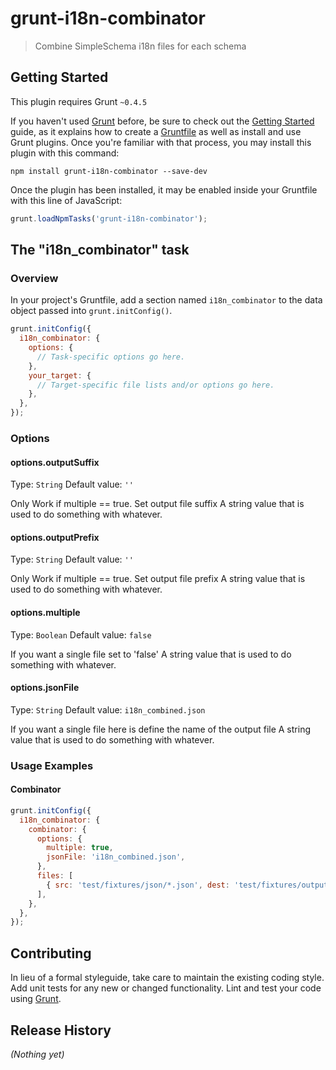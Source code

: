 # grunt-i18n-combinator

> Combine SimpleSchema i18n files for each schema

## Getting Started
This plugin requires Grunt `~0.4.5`

If you haven't used [Grunt](http://gruntjs.com/) before, be sure to check out the [Getting Started](http://gruntjs.com/getting-started) guide, as it explains how to create a [Gruntfile](http://gruntjs.com/sample-gruntfile) as well as install and use Grunt plugins. Once you're familiar with that process, you may install this plugin with this command:

```shell
npm install grunt-i18n-combinator --save-dev
```

Once the plugin has been installed, it may be enabled inside your Gruntfile with this line of JavaScript:

```js
grunt.loadNpmTasks('grunt-i18n-combinator');
```

## The "i18n_combinator" task

### Overview
In your project's Gruntfile, add a section named `i18n_combinator` to the data object passed into `grunt.initConfig()`.

```js
grunt.initConfig({
  i18n_combinator: {
    options: {
      // Task-specific options go here.
    },
    your_target: {
      // Target-specific file lists and/or options go here.
    },
  },
});
```

### Options

#### options.outputSuffix
Type: `String`
Default value: `''`

Only Work if multiple == true. Set output file suffix
A string value that is used to do something with whatever.

#### options.outputPrefix
Type: `String`
Default value: `''`

Only Work if multiple == true. Set output file prefix
A string value that is used to do something with whatever.

#### options.multiple
Type: `Boolean`
Default value: `false`

If you want a single file set to 'false'
A string value that is used to do something with whatever.

#### options.jsonFile
Type: `String`
Default value: `i18n_combined.json`

If you want a single file here is define the name of the output file
A string value that is used to do something with whatever.

### Usage Examples

#### Combinator

```js
grunt.initConfig({
  i18n_combinator: {
    combinator: {
      options: {
        multiple: true,
        jsonFile: 'i18n_combined.json',
      },
      files: [
        { src: 'test/fixtures/json/*.json', dest: 'test/fixtures/output/' },
      ],
    },
  },
});
```

## Contributing
In lieu of a formal styleguide, take care to maintain the existing coding style. Add unit tests for any new or changed functionality. Lint and test your code using [Grunt](http://gruntjs.com/).

## Release History
_(Nothing yet)_
